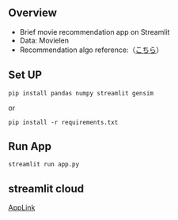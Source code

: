 ## Overview
* Brief movie recommendation app on Streamlit
* Data: Movielen
* Recommendation algo reference:（[こちら](https://github.com/oreilly-japan/RecommenderSystems/blob/main/chapter5/colab/Item2vec.ipynb)）

## Set UP
```
pip install pandas numpy streamlit gensim
```
or 
```
pip install -r requirements.txt
```

## Run App
```
streamlit run app.py
```

## streamlit cloud
[AppLink](https://movierecommend-8bs3xecncoep3zpulretey.streamlit.app/)
